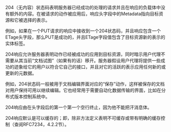 204（无内容）状态码表明服务器已经成功的处理的请求并且在响应的负载体中没有额外的内容。在被请求的动作被应用后，响应头字段中的Metadata指向目标资源和它被选择的表示。

例如，如果在一个PUT请求的响应中接收到一个204状态码，并且响应包含一个ETage头字段，那么PUT是成功的，并且ETage字段值包含了目标资源新的表示的实体标签。

204响应允许服务器表明动作已经被成功的应用到目标资源，同时暗示用户代理不需要从其当前“文档试图”（如果有的话）移开。服务器假设用户代理将提供一些成功的迹象给它的用户以符合它自己的接口，并且对它的活跃的表示应用任何新的或更新的元数据。

例如，204状态码一般被用于文档编辑界面对应的“保存”动作，这样被保存的文档对用户保持可用以继续编辑。它也经常用于需要自动化数据传输的界面，比如在分布式版本控制系统中。

204响应由在头字段后的第一个第一个空行终止，因为他不能把汗消息体。

204响应默认是可以缓存的；即，除非方法定义表明不可缓存或带有明确的缓存控制（查阅RFC7234，4.2.2节）。